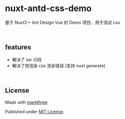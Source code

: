# nuxt-antd-css-demo

基于 Nuxt3 + Ant Design Vue 的 Demo 项目，用于测试 css

<br />

## features

- 解决了 ssr 闪烁
- 解决了预渲染 css 渲染错误 (支持 nuxt generate)

<br />

## License

Made with [markthree](https://github.com/markthree)

Published under [MIT License](./LICENSE).
